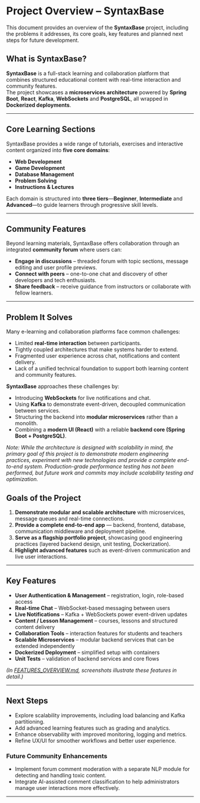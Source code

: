 # Project Overview – SyntaxBase

This document provides an overview of the **SyntaxBase** project, including the problems it addresses, its core goals, key features and planned next steps for future development.

## What is SyntaxBase?

**SyntaxBase** is a full-stack learning and collaboration platform that combines structured educational content with real-time interaction and community features.  
The project showcases a **microservices architecture** powered by **Spring Boot**, **React**, **Kafka**, **WebSockets** and **PostgreSQL**, all wrapped in **Dockerized deployments**.

---

## Core Learning Sections

SyntaxBase provides a wide range of tutorials, exercises and interactive content organized into **five core domains**:

- **Web Development**
- **Game Development**
- **Database Management**
- **Problem Solving**
- **Instructions & Lectures**

Each domain is structured into **three tiers**—**Beginner**, **Intermediate** and **Advanced**—to guide learners through progressive skill levels.

---

## Community Features

Beyond learning materials, SyntaxBase offers collaboration through an integrated **community forum** where users can:

- **Engage in discussions** – threaded forum with topic sections, message editing and user profile previews.
- **Connect with peers** – one-to-one chat and discovery of other developers and tech enthusiasts.
- **Share feedback** – receive guidance from instructors or collaborate with fellow learners.

---

## Problem It Solves

Many e-learning and collaboration platforms face common challenges:
- Limited **real-time interaction** between participants.
- Tightly coupled architectures that make systems harder to extend.
- Fragmented user experience across chat, notifications and content delivery.
- Lack of a unified technical foundation to support both learning content and community features.

**SyntaxBase** approaches these challenges by:
- Introducing **WebSockets** for live notifications and chat.
- Using **Kafka** to demonstrate event-driven, decoupled communication between services.
- Structuring the backend into **modular microservices** rather than a monolith.
- Combining a **modern UI (React)** with a reliable **backend core (Spring Boot + PostgreSQL)**.

*Note: While the architecture is designed with scalability in mind, the primary goal of this project is to demonstrate modern engineering practices, experiment with new technologies and provide a complete end-to-end system. Production-grade performance testing has not been performed, but future work and commits may include scalability testing and optimization.*

## Goals of the Project

1. **Demonstrate modular and scalable architecture** with microservices, message queues and real-time connections.
2. **Provide a complete end-to-end app** — backend, frontend, database, communication middleware and deployment pipeline.
3. **Serve as a flagship portfolio project**, showcasing good engineering practices (layered backend design, unit testing, Dockerization).
4. **Highlight advanced features** such as event-driven communication and live user interactions.

---

## Key Features

- **User Authentication & Management** – registration, login, role-based access
- **Real-time Chat** – WebSocket-based messaging between users
- **Live Notifications** – Kafka + WebSockets power event-driven updates
- **Content / Lesson Management** – courses, lessons and structured content delivery
- **Collaboration Tools** – interaction features for students and teachers
- **Scalable Microservices** – modular backend services that can be extended independently
- **Dockerized Deployment** – simplified setup with containers
- **Unit Tests** – validation of backend services and core flows

*(In [FEATURES_OVERVIEW.md](./FEATURES_OVERVIEW.md), screenshots illustrate these features in detail.)*

---

## Next Steps

- Explore scalability improvements, including load balancing and Kafka partitioning.
- Add advanced learning features such as grading and analytics.
- Enhance observability with improved monitoring, logging and metrics.
- Refine UX/UI for smoother workflows and better user experience.

### Future Community Enhancements
- Implement forum comment moderation with a separate NLP module for detecting and handling toxic content.
- Integrate AI-assisted comment classification to help administrators manage user interactions more effectively.
---